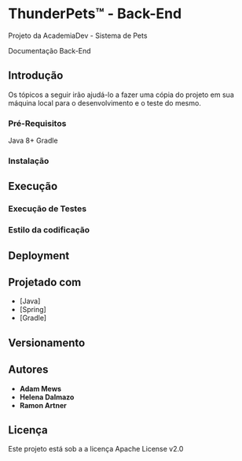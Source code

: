 ﻿# ThunderPets™ -  Back-End
Projeto da AcademiaDev - Sistema de Pets

Documentação Back-End

## Introdução

Os tópicos a seguir irão ajudá-lo a fazer uma cópia do projeto em sua máquina local para o desenvolvimento e o teste do mesmo.

### Pré-Requisitos

Java 8+
Gradle

### Instalação

## Execução

### Execução de Testes

### Estilo da codificação

## Deployment

## Projetado com

* [Java]
* [Spring]
* [Gradle]

## Versionamento

## Autores

* **Adam Mews**
* **Helena Dalmazo**
* **Ramon Artner**

## Licença

Este projeto está sob a a licença Apache License v2.0
